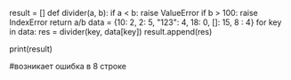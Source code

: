 result = []
def divider(a, b):
    if a < b:
        raise ValueError
    if b > 100:
        raise IndexError
    return a/b
data = {10: 2, 2: 5, "123": 4, 18: 0, []: 15, 8 : 4}
for key in data:
    res = divider(key, data[key])
    result.append(res)

print(result)

#возникает ошибка в 8 строке
